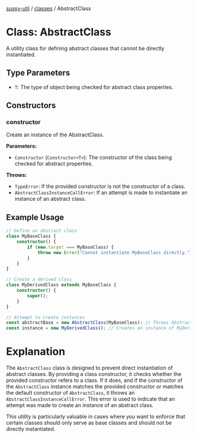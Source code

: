 [sussy-util](../README.md) / [classes](./README.md) / AbstractClass

# Class: AbstractClass

A utility class for defining abstract classes that cannot be directly instantiated.

## Type Parameters

- `T`: The type of object being checked for abstract class properties.

## Constructors

### constructor

Create an instance of the AbstractClass.

**Parameters:**

- `Constructor` (`Constructor<T>`): The constructor of the class being checked for abstract properties.

**Throws:**

- `TypeError`: If the provided constructor is not the constructor of a class.
- `AbstractClassInstanceCallError`: If an attempt is made to instantiate an instance of an abstract class.

## Example Usage

```typescript
// Define an abstract class
class MyBaseClass {
    constructor() {
        if (new.target === MyBaseClass) {
            throw new Error("Cannot instantiate MyBaseClass directly.");
        }
    }
}

// Create a derived class
class MyDerivedClass extends MyBaseClass {
    constructor() {
        super();
    }
}

// Attempt to create instances
const abstractBase = new AbstractClass(MyBaseClass); // Throws AbstractClassInstanceCallError
const instance = new MyDerivedClass(); // Creates an instance of MyDerivedClass
```

# Explanation
The `AbstractClass` class is designed to prevent direct instantiation of abstract classes. By providing a class constructor, it checks whether the provided constructor refers to a class. If it does, and if the constructor of the `AbstractClass` instance matches the provided constructor or matches the default constructor of `AbstractClass`, it throws an `AbstractClassInstanceCallError`. This error is used to indicate that an attempt was made to create an instance of an abstract class.

This utility is particularly valuable in cases where you want to enforce that certain classes should only serve as base classes and should not be directly instantiated.